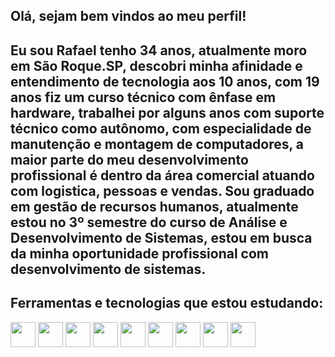 ## Olá, sejam bem vindos ao meu perfil!

## Eu sou Rafael tenho 34 anos, atualmente moro em São Roque.SP, descobri minha afinidade e entendimento de tecnologia aos 10 anos, com 19 anos fiz um curso técnico com ênfase em hardware, trabalhei por alguns anos com suporte técnico como autônomo, com especialidade de manutenção e montagem de computadores, a maior parte do meu desenvolvimento profissional é dentro da área comercial atuando com logistica, pessoas e vendas. Sou graduado em gestão de recursos humanos, atualmente estou no 3º semestre do curso de Análise e Desenvolvimento de Sistemas, estou em busca da minha oportunidade profissional com desenvolvimento de sistemas.

<!---
Rafael-Prodo/Rafael-Prodo is a ✨ special ✨ repository because its `README.md` (this file) appears on your GitHub profile.
You can click the Preview link to take a look at your changes.
--->







## Ferramentas e tecnologias que estou estudando:

<img src="https://cdn.jsdelivr.net/gh/devicons/devicon@latest/icons/csharp/csharp-original.svg" width="40" height="40"/> <img src="https://cdn.jsdelivr.net/gh/devicons/devicon@latest/icons/java/java-original.svg" width="40" height="40"/> <img src="https://cdn.jsdelivr.net/gh/devicons/devicon@latest/icons/javascript/javascript-original.svg" width="40" height="40"/> <img src="https://cdn.jsdelivr.net/gh/devicons/devicon@latest/icons/python/python-original-wordmark.svg" width="40" height="40"/> <img src="https://cdn.jsdelivr.net/gh/devicons/devicon@latest/icons/react/react-original-wordmark.svg" width="40" height="40"/> <img src="https://cdn.jsdelivr.net/gh/devicons/devicon@latest/icons/css3/css3-original.svg" width="40" height="40"/> <img src="https://cdn.jsdelivr.net/gh/devicons/devicon@latest/icons/html5/html5-original.svg" width="40" height="40"/> <img src="https://cdn.jsdelivr.net/gh/devicons/devicon@latest/icons/mysql/mysql-original-wordmark.svg" width="40" height="40"/> <img src="https://cdn.jsdelivr.net/gh/devicons/devicon@latest/icons/linux/linux-original.svg" width="40" height="40"/>

